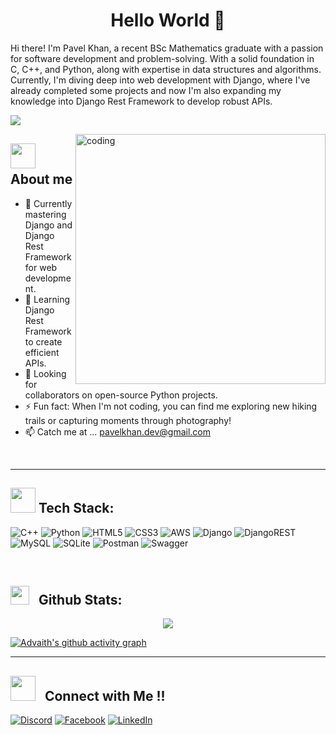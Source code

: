 <h1 align="center">Hello World 👋</h1>

<p>Hi there! I'm Pavel Khan, a recent BSc Mathematics graduate with a passion for software development and problem-solving. With a solid foundation in C, C++, and Python, along with expertise in data structures and algorithms. Currently, I'm diving deep into web development with Django, where I've already completed some projects and now I'm also expanding my knowledge into Django Rest Framework to develop robust APIs.</p>


[![](https://visitcount.itsvg.in/api?id=Pavel-Khan17&icon=3&color=6)](https://visitcount.itsvg.in)


<img align="right" alt="coding" width="400" src="https://cdn.dribbble.com/users/2131993/screenshots/4948736/media/421d4ed2f3d23c73d64d20963f61f422.gif">


## <img src="https://media2.giphy.com/media/z9vxfIMzxbTaGwBkc5/giphy_s.gif?cid=ecf05e47cjnt33447pqnhksb17ve7x5zi6bsr2dagkvtdyvh&rid=giphy_s.gif&ct=s" width="40"> &nbsp; **About me**
- 🔭 Currently mastering Django and Django Rest Framework for web development.
- 🌱 Learning Django Rest Framework to create efficient APIs.
- 👯 Looking for collaborators on open-source Python projects.
- ⚡ Fun fact: When I'm not coding, you can find me exploring new hiking trails or capturing moments through photography!
- 📫 Catch me  at ... pavelkhan.dev@gmail.com

<br>
<hr>


## <img src="https://media.giphy.com/media/j2pOGeGYKe2xCCKwfi/giphy.gif" width="40"> **Tech Stack:**
![C++](https://img.shields.io/badge/c++-%2300599C.svg?style=for-the-badge&logo=c%2B%2B&logoColor=white) ![Python](https://img.shields.io/badge/python-3670A0?style=for-the-badge&logo=python&logoColor=ffdd54) ![HTML5](https://img.shields.io/badge/html5-%23E34F26.svg?style=for-the-badge&logo=html5&logoColor=white) ![CSS3](https://img.shields.io/badge/css3-%231572B6.svg?style=for-the-badge&logo=css3&logoColor=white) ![AWS](https://img.shields.io/badge/AWS-%23FF9900.svg?style=for-the-badge&logo=amazon-aws&logoColor=white) ![Django](https://img.shields.io/badge/django-%23092E20.svg?style=for-the-badge&logo=django&logoColor=white) ![DjangoREST](https://img.shields.io/badge/DJANGO-REST-ff1709?style=for-the-badge&logo=django&logoColor=white&color=ff1709&labelColor=gray) ![MySQL](https://img.shields.io/badge/mysql-%2300000f.svg?style=for-the-badge&logo=mysql&logoColor=white) ![SQLite](https://img.shields.io/badge/sqlite-%2307405e.svg?style=for-the-badge&logo=sqlite&logoColor=white) ![Postman](https://img.shields.io/badge/Postman-FF6C37?style=for-the-badge&logo=postman&logoColor=white) ![Swagger](https://img.shields.io/badge/-Swagger-%23Clojure?style=for-the-badge&logo=swagger&logoColor=white)


<br>

## <img src="https://media.giphy.com/media/v1.Y2lkPTc5MGI3NjExdzVuMnJqbXNwY2V5ZWhvZzRoc2l6MHMxa2Z5c2NoNDd5YWoycmE5diZlcD12MV9pbnRlcm5hbF9naWZfYnlfaWQmY3Q9Zw/fxwtAlyyTO4CNrDzTg/giphy.gif" width="30"> &nbsp; **Github Stats:** ️
<p align="center">
   <img align="center" src="https://github-readme-streak-stats.herokuapp.com/?user=Pavel-Khan17&theme=radical&hide_border=true"/>
</p>

[![Advaith's github activity graph](https://github-readme-activity-graph.vercel.app/graph?username=Pavel-Khan17&theme=react-dark)](https://github.com/ashutosh00710/github-readme-activity-graph)


<hr>

## <img src="https://media2.giphy.com/media/numE3A55vbpBuDCxnA/giphy.gif?cid=ecf05e47rze9471w0iriay9ubhrvdmam2cbwpobzooqnsopa&rid=giphy.gif&ct=s" width="40"> &nbsp; **Connect with Me !!** ️
[![Discord](https://img.shields.io/badge/Discord-%237289DA.svg?logo=discord&logoColor=white)](https://discord.gg/pavel_khan17) [![Facebook](https://img.shields.io/badge/Facebook-%231877F2.svg?logo=Facebook&logoColor=white)](https://facebook.com/https://www.facebook.com/pavel.khan.17) [![LinkedIn](https://img.shields.io/badge/LinkedIn-%230077B5.svg?logo=linkedin&logoColor=white)](https://linkedin.com/in/https://www.linkedin.com/in/pavelkhan17) 



<!-- Proudly created with GPRM ( https://gprm.itsvg.in ) -->
<!---
Pavel-Khan17/Pavel-Khan17 is a ✨ special ✨ repository because its `README.md` (this file) appears on your GitHub profile.
You can click the Preview link to take a look at your changes.
--->
